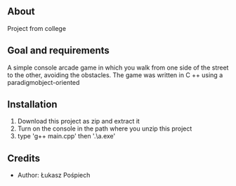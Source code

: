 
<h2>About</h2>
Project from college

<h2>Goal and requirements</h2>

A simple console arcade game in which you walk from one side of the street to
the other, avoiding the obstacles. The game was written in C ++ using a paradigmobject-oriented



<h2>Installation</h2>

1. Download this project as zip and extract it
2. Turn on the console in the path where you unzip this project
4. type 'g++ main.cpp' then '.\a.exe'





<h2>Credits</h2>

- Author: Łukasz Pośpiech


